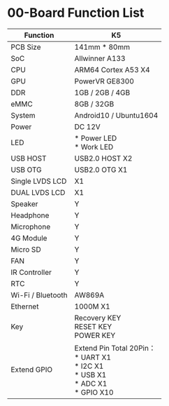 # 00-Board Function List



| Function          | K5                                                           |
| ----------------- | ------------------------------------------------------------ |
| PCB Size          | 141mm * 80mm                                                 |
| SoC               | Allwinner A133                                               |
| CPU               | ARM64 Cortex A53 X4                                          |
| GPU               | PowerVR GE8300                                               |
| DDR               | 1GB / 2GB / 4GB                                              |
| eMMC              | 8GB / 32GB                                                   |
| System            | Android10 / Ubuntu1604                                       |
| Power             | DC 12V                                                       |
| LED               | * Power LED <br />* Work LED                                 |
| USB HOST          | USB2.0 HOST X2                                               |
| USB OTG           | USB2.0 OTG X1                                                |
| Single LVDS LCD   | X1                                                           |
| DUAL LVDS LCD     | X1                                                           |
| Speaker           | Y                                                            |
| Headphone         | Y                                                            |
| Microphone        | Y                                                            |
| 4G Module         | Y                                                            |
| Micro SD          | Y                                                            |
| FAN               | Y                                                            |
| IR Controller     | Y                                                            |
| RTC               | Y                                                            |
| Wi-Fi / Bluetooth | AW869A                                                       |
| Ethernet          | 1000M X1                                                     |
| Key               | Recovery KEY <br />RESET KEY <br />POWER KEY                 |
| Extend GPIO       | Extend Pin Total 20Pin： <br />* UART X1 <br />* I2C X1 <br />* USB X1 <br />* ADC X1 <br />* GPIO X10 |
